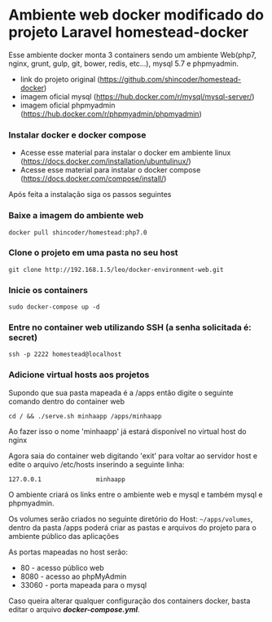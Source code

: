# Ambiente web docker modificado do projeto **Laravel homestead-docker**
Esse ambiente docker monta 3 containers sendo um ambiente Web(php7, nginx, grunt, gulp, git, bower, redis, etc...), mysql 5.7 e phpmyadmin. 

- link do projeto original (https://github.com/shincoder/homestead-docker)
- imagem oficial mysql (https://hub.docker.com/r/mysql/mysql-server/)
- imagem oficial phpmyadmin (https://hub.docker.com/r/phpmyadmin/phpmyadmin)

### Instalar docker e docker compose
* Acesse esse material para instalar o docker em ambiente linux (https://docs.docker.com/installation/ubuntulinux/)
* Acesse esse material para instalar o docker compose (https://docs.docker.com/compose/install/)

Após feita a instalação siga os passos seguintes

### Baixe a imagem do ambiente web
```shell
docker pull shincoder/homestead:php7.0
```

### Clone o projeto em uma pasta no seu host
```shell
git clone http://192.168.1.5/leo/docker-environment-web.git
```

### Inicie os containers
```shell
sudo docker-compose up -d
```

### Entre no container web utilizando SSH (a senha solicitada é: secret)
```shell
ssh -p 2222 homestead@localhost
```

### Adicione virtual hosts aos projetos
Supondo que sua pasta mapeada é a /apps então digite o seguinte comando dentro do container web

```shell
cd / && ./serve.sh minhaapp /apps/minhaapp
```

Ao fazer isso o nome 'minhaapp' já estará disponível no virtual host do nginx

Agora saia do container web digitando 'exit' para voltar ao servidor host e edite o arquivo /etc/hosts inserindo a seguinte linha:
```shell
127.0.0.1               minhaapp
```

O ambiente criará os links entre o ambiente web e mysql e também mysql e phpmyadmin.

Os volumes serão criados no seguinte diretório do Host:
`~/apps/volumes`, dentro da pasta /apps poderá criar as pastas e arquivos do projeto para o ambiente público das aplicações

As portas mapeadas no host serão:
- 80 - acesso público web
- 8080 - acesso ao phpMyAdmin
- 33060 - porta mapeada para o mysql

Caso queira alterar qualquer configuração dos containers docker, basta editar o arquivo ***docker-compose.yml***.
